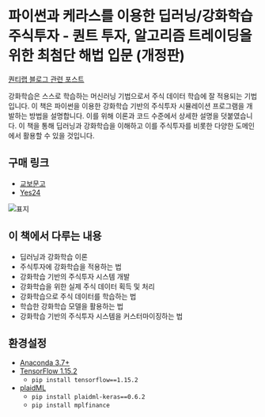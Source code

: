 # 파이썬과 케라스를 이용한 딥러닝/강화학습 주식투자 - 퀀트 투자, 알고리즘 트레이딩을 위한 최첨단 해법 입문 (개정판)

[퀀티랩 블로그 관련 포스트](http://blog.quantylab.com/pages/rltrader.html)

강화학습은 스스로 학습하는 머신러닝 기법으로서 주식 데이터 학습에 잘 적용되는 기법입니다. 이 책은 파이썬을 이용한 강화학습 기반의 주식투자 시뮬레이션 프로그램을 개발하는 방법을 설명합니다. 이를 위해 이론과 코드 수준에서 상세한 설명을 덧붙였습니다. 이 책을 통해 딥러닝과 강화학습을 이해하고 이를 주식투자를 비롯한 다양한 도메인에서 활용할 수 있을 것입니다.

## 구매 링크
- [교보문고](http://www.kyobobook.co.kr/product/detailViewKor.laf?ejkGb=KOR&mallGb=KOR&barcode=9791158392031&orderClick=LEa&Kc=)
- [Yes24](http://www.yes24.com/Product/Goods/89999978?scode=032&OzSrank=1)

![표지](/img/e2.1_introduction.jpg)

## 이 책에서 다루는 내용
- 딥러닝과 강화학습 이론
- 주식투자에 강화학습을 적용하는 법
- 강화학습 기반의 주식투자 시스템 개발
- 강화학습을 위한 실제 주식 데이터 획득 및 처리
- 강화학습으로 주식 데이터를 학습하는 법
- 학습한 강화학습 모델을 활용하는 법
- 강화학습 기반의 주식투자 시스템을 커스터마이징하는 법

## 환경설정
- [Anaconda 3.7+](https://www.anaconda.com/distribution/)
- [TensorFlow 1.15.2](https://www.tensorflow.org/)
  - `pip install tensorflow==1.15.2`
- [plaidML](https://plaidml.github.io/plaidml/)
  - `pip install plaidml-keras==0.6.2`
  - `pip install mplfinance`
